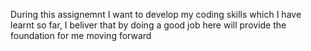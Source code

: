 During this assignemnt I want to develop my coding skills which I have learnt so far, I beliver that by doing a good job here will provide the foundation for me moving forward